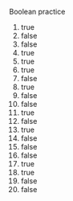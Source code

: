 Boolean practice

1. true
2. false
3. false
4. true
5. true
6. true
7. false
8. true
9. false
10. false
11. true
12. false
13. true
14. false
15. false
16. false
17. true
18. true
19. false
20. false
